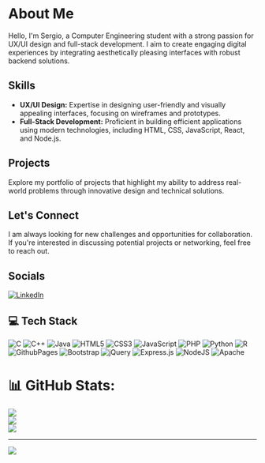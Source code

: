 # About Me
Hello, I'm Sergio, a Computer Engineering student with a strong passion for UX/UI design and full-stack development. I aim to create engaging digital experiences by integrating aesthetically pleasing interfaces with robust backend solutions.

## Skills
- **UX/UI Design:** Expertise in designing user-friendly and visually appealing interfaces, focusing on wireframes and prototypes.
- **Full-Stack Development:** Proficient in building efficient applications using modern technologies, including HTML, CSS, JavaScript, React, and Node.js.

## Projects
Explore my portfolio of projects that highlight my ability to address real-world problems through innovative design and technical solutions.

## Let's Connect
I am always looking for new challenges and opportunities for collaboration. If you're interested in discussing potential projects or networking, feel free to reach out.

## Socials
[![LinkedIn](https://img.shields.io/badge/LinkedIn-%230077B5.svg?logo=linkedin&logoColor=white)](https://www.linkedin.com/in/sergio-gonzalo-pajarero-403a02233)

## 💻 Tech Stack
![C](https://img.shields.io/badge/c-%2300599C.svg?style=for-the-badge&logo=c&logoColor=white) 
![C++](https://img.shields.io/badge/c++-%2300599C.svg?style=for-the-badge&logo=c%2B%2B&logoColor=white) 
![Java](https://img.shields.io/badge/java-%23ED8B00.svg?style=for-the-badge&logo=openjdk&logoColor=white) 
![HTML5](https://img.shields.io/badge/html5-%23E34F26.svg?style=for-the-badge&logo=html5&logoColor=white) 
![CSS3](https://img.shields.io/badge/css3-%231572B6.svg?style=for-the-badge&logo=css3&logoColor=white) 
![JavaScript](https://img.shields.io/badge/javascript-%23323330.svg?style=for-the-badge&logo=javascript&logoColor=%23F7DF1E) 
![PHP](https://img.shields.io/badge/php-%23777BB4.svg?style=for-the-badge&logo=php&logoColor=white) 
![Python](https://img.shields.io/badge/python-3670A0?style=for-the-badge&logo=python&logoColor=ffdd54) 
![R](https://img.shields.io/badge/r-%23276DC3.svg?style=for-the-badge&logo=r&logoColor=white) 
![GithubPages](https://img.shields.io/badge/github%20pages-121013?style=for-the-badge&logo=github&logoColor=white) 
![Bootstrap](https://img.shields.io/badge/bootstrap-%238511FA.svg?style=for-the-badge&logo=bootstrap&logoColor=white) 
![jQuery](https://img.shields.io/badge/jquery-%230769AD.svg?style=for-the-badge&logo=jquery&logoColor=white) 
![Express.js](https://img.shields.io/badge/express.js-%23404d59.svg?style=for-the-badge&logo=express&logoColor=%2361DAFB) 
![NodeJS](https://img.shields.io/badge/node.js-6DA55F?style=for-the-badge&logo=node.js&logoColor=white) 
![Apache](https://img.shields.io/badge/apache-%23D42029.svg?style=for-the-badge&logo=apache&logoColor=white)

# 📊 GitHub Stats:
![](https://github-readme-stats.vercel.app/api?username=SergioG03&theme=dark&hide_border=true&include_all_commits=false&count_private=false)<br/>
![](https://github-readme-streak-stats.herokuapp.com/?user=SergioG03&theme=dark&hide_border=true)<br/>
![](https://github-readme-stats.vercel.app/api/top-langs/?username=SergioG03&theme=dark&hide_border=true&include_all_commits=false&count_private=false&layout=compact)

---
[![](https://visitcount.itsvg.in/api?id=SergioG03&icon=0&color=0)](https://visitcount.itsvg.in)

<!-- Proudly created with GPRM ( https://gprm.itsvg.in ) -->
